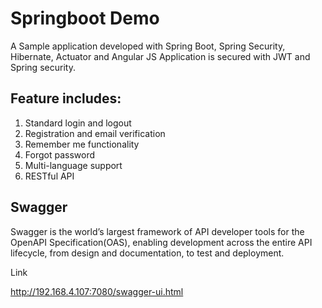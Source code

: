 # Springboot Demo 
A Sample application developed with Spring Boot, Spring Security, Hibernate, Actuator and Angular JS
Application is secured with JWT and Spring security.


## Feature includes:
   1) Standard login and logout
   2) Registration and email verification
   3) Remember me functionality
   4) Forgot password
   5) Multi-language support
   6) RESTful API


## Swagger

   Swagger is the world’s largest framework of API developer tools for the OpenAPI Specification(OAS), enabling development across the entire API lifecycle, from design and documentation, to test and deployment.

   Link

   http://192.168.4.107:7080/swagger-ui.html
